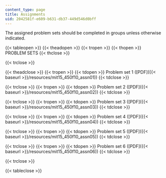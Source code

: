 ```yaml
---
content_type: page
title: Assignments
uid: 2042581f-e609-b631-db37-449d546d0bff
---
```


The assigned problem sets should be completed in groups unless otherwise indicated.

{{< tableopen >}}
{{< theadopen >}}
{{< tropen >}}
{{< thopen >}}
PROBLEM SETS
{{< thclose >}}

{{< trclose >}}

{{< theadclose >}}
{{< tropen >}}
{{< tdopen >}}
Problem set 1 ([PDF]({{< baseurl >}}/resources/mit15_450f10_assn01))
{{< tdclose >}}

{{< trclose >}}
{{< tropen >}}
{{< tdopen >}}
Problem set 2 ([PDF]({{< baseurl >}}/resources/mit15_450f10_assn02))
{{< tdclose >}}

{{< trclose >}}
{{< tropen >}}
{{< tdopen >}}
Problem set 3 ([PDF]({{< baseurl >}}/resources/mit15_450f10_assn03))
{{< tdclose >}}

{{< trclose >}}
{{< tropen >}}
{{< tdopen >}}
Problem set 4 ([PDF]({{< baseurl >}}/resources/mit15_450f10_assn04))
{{< tdclose >}}

{{< trclose >}}
{{< tropen >}}
{{< tdopen >}}
Problem set 5 ([PDF]({{< baseurl >}}/resources/mit15_450f10_assn05))
{{< tdclose >}}

{{< trclose >}}
{{< tropen >}}
{{< tdopen >}}
Problem set 6 ([PDF]({{< baseurl >}}/resources/mit15_450f10_assn06))
{{< tdclose >}}

{{< trclose >}}

{{< tableclose >}}